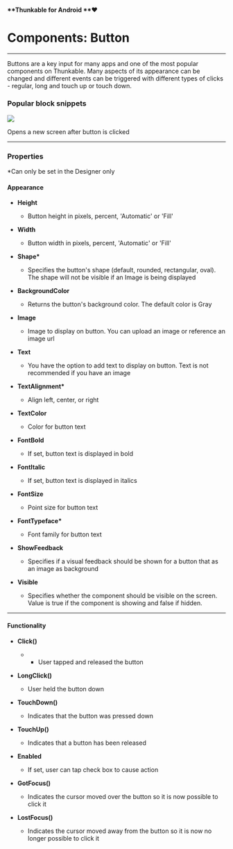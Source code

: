 #### **Thunkable for Android **❤

# Components: Button

---

Buttons are a key input for many apps and one of the most popular components on Thunkable. Many aspects of its appearance can be changed and different events can be triggered with different types of clicks - regular, long and touch up or touch down.

### Popular block snippets

![](https://lh6.googleusercontent.com/-eX4BJE0wpzpN0AcnFV2uxnemnpNmNgD57UV8ptfr8LNr1rupalQ2yRDT3LSLWamp7ZQjIIV3JIbjgLrfNWwoCvl1O2Q_aZ6dRnz5wpAq1JbFHZXeWeMbb2xyv-ebfCt0AVMzY4W)

Opens a new screen after button is clicked

---

### Properties

\*Can only be set in the Designer only

#### **Appearance**

* **Height**

  * Button height in pixels, percent, 'Automatic' or 'Fill'

* **Width**

  * Button width in pixels, percent, 'Automatic' or 'Fill'

* **Shape\***

  * Specifies the button's shape \(default, rounded, rectangular, oval\). The shape will not be visible if an Image is being displayed

* **BackgroundColor**

  * Returns the button's background color.  The default color is Gray

* **Image**

  * Image to display on button. You can upload an image or reference an image url

* **Text**

  * You have the option to add text to display on button.  Text is not recommended if you have an image

* **TextAlignment\***

  * Align left, center, or right

* **TextColor**

  * Color for button text

* **FontBold**

  * If set, button text is displayed in bold

* **FontItalic**

  * If set, button text is displayed in italics

* **FontSize**

  * Point size for button text

* **FontTypeface\***

  * Font family for button text

* **ShowFeedback**

  * Specifies if a visual feedback should be shown for a button that as an image as background

* **Visible**

  * Specifies whether the component should be visible on the screen. Value is true if the component is showing and false if hidden.

---

#### Functionality

* **Click\(\)**

  * * User tapped and released the button

* **LongClick\(\)**

  * User held the button down

* **TouchDown\(\)**

  * Indicates that the button was pressed down

* **TouchUp\(\)**

  * Indicates that a button has been released

* **Enabled**

  * If set, user can tap check box to cause action

* **GotFocus\(\)**

  * Indicates the cursor moved over the button so it is now possible to click it

* **LostFocus\(\)**

  * Indicates the cursor moved away from the button so it is now no longer possible to click it



